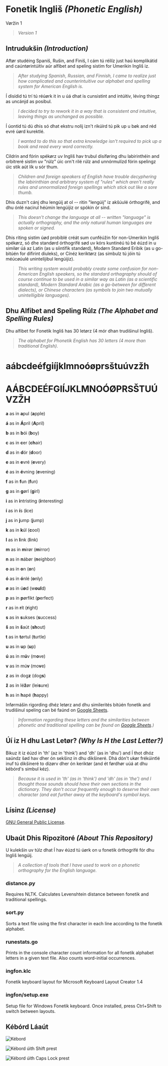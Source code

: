 # Fonetik Ingliš *(Phonetic English)*

Vøržin 1

>*Version 1*

## Intrudukšin *(Introduction)*

Aftør studéing Spaniš, Rušin, and Finiš, I cám tú réilíz just haú komplikátid and caúntørintúitiv aúr alfibet and speling sistim for Umerikin Ingliš iz.

>*After studying Spanish, Russian, and Finnish, I came to realize just how complicated and counterintuitive our alphabet and spelling system for American English is.*

Í disídid tú trí tú réúørk it in u úá dhat is cunsistint and intúitiv, léving thingz as uncánjd as posibul.

>*I decided to try to rework it in a way that is consistent and intuitive, leaving things as unchanged as possible.*

Í úontid tú dú dhis só dhat ekstru nolij izn't rikúírd tú pik up u bøk and réd evré úørd kurektlé.

>*I wanted to do this so that extra knowledge isn't required to pick up a book and read every word correctly.*

Cildrin and fórin spékørz uv Ingliš hav trubul disíføring dhu labirinthéin and orbitreré sistim uv "rúlz" úic orn't rilé rúlz and unnórmulízd fórin spelingz úic stik aút lík u sór thum.

>*Children and foreign speakers of English have trouble decyphering the labirinthian and arbitrary system of "rules" which aren't really rules and unnormalized foreign spellings which stick out like a sore thumb.*

Dhis duzn't cánj dhu lengúij at ol -- ritin "lengúij" iz akšúulé órthogrifé, and dhu ónlé nacirul héúmin lengúijiz or spókin ór sínd.

>*This doesn't change the language at all -- written "language" is actually orthography, and the only natural human languages are spoken or signed.*

Dhis ríting sistim úød probiblé créát sum cunféúžin fór non-Umerikin Ingliš spékørz, só dhe standørd órthogrifé sød uv kórs kuntinéú tú bé éúzd in u similør úá az Latin (as u síintifik standørd), Modørn Standørd Eribik (as u go-bitúén for difirint díuleks), or Cínéz keriktørz (as simbulz tú jóin tú méúcøúulé unintelijibul lengúijiz).

>*This writing system would probably create some confusion for non-American English speakers, so the standard orthagraphy should of course continue to be used in a similar way as Latin (as a scientific standard), Modern Standard Arabic (as a go-between for different dialects), or Chinese characters (as symbols to join two mutually unintelligible languages).*

## Dhu Alfibet and Speling Rúlz *(The Alphabet and Spelling Rules)*

Dhu alfibet for Fonetik Ingliš has 30 letørz (4 mór dhan trudišinul Ingliš).

>*The alphabet for Phonetik English has 30 letters (4 more than traditional English).*

# aábcdeéfgiíjklmnoóøprsštuúvzžh

# AÁBCDEÉFGIÍJKLMNOÓØPRSŠTUÚVZŽH

**a** as in **a**pul (**a**pple)

**á** as in **Á**pril (**A**pril)

**b** as in **b**ói (**b**oy)

**c** as in **c**er (**ch**air)

**d** as in **d**ór (**d**oor)

**e** as in **e**vré (**e**very)

**é** as in **é**vning (**e**vening)

**f** as in **f**un (**f**un)

**g** as in **g**ørl (**g**irl)

**i** as in **i**ntristing (**i**nteresting)

**í** as in **í**s (**i**ce)

**j** as in **j**ump (**j**ump)

**k** as in **k**úl (**c**ool)

**l** as in **l**ink (**l**ink)

**m** as in **m**irør (**m**irror)

**n** as in **n**ábør (**n**eighbor)

**o** as in **o**n (**o**n)

**ó** as in **ó**nlé (**o**nly)

**ø** as in ú**ø**d (w**oul**d)

**p** as in **p**ørfikt (**p**erfect)

**r** as in **r**ít (**r**ight)

**s** as in **s**ukses (**s**uccess)

**š** as in **š**aút (**sh**out)

**t** as in **t**ørtul (**t**urtle)

**u** as in **u**p (**u**p)

**ú** as in m**ú**v (m**o**ve)

**v** as in mú**v** (mo**v**e)

**z** as in dog**z** (dog**s**)

**ž** as in lé**ž**ør (lei**s**ure)

**h** as in **h**apé (**h**appy)

Inførmášin rigording dhéz letørz and dhu similerités bitúén fonetik and trudišinul speling can bé faúnd on [Google Sheets](https://docs.google.com/spreadsheets/d/1Y-NClJDkBJsc3roRPA0Mzo04YCKjlAL8J8pJApCd7mQ/edit?usp=sharing).

>*Information regarding these letters and the similarities between phonetic and traditional spelling can be found on [Google Sheets](https://docs.google.com/spreadsheets/d/1Y-NClJDkBJsc3roRPA0Mzo04YCKjlAL8J8pJApCd7mQ/edit?usp=sharing).)*

## Úí iz H dhu Last Letør? *(Why Is H the Last Letter?)*

Bikuz it iz éúzd in 'th' (az in 'think') and 'dh' (as in 'dhu') and Í thot dhóz saúndz šød hav dher ón sekšinz in dhu dikšineré. Dhá dón't ukør frékúintlé inuf tú dikšineré to dizørv dher ón keriktør (and ét førdhør uúá at dhu kébórd's simbul kéz).

>*Because it is used in 'th' (as in 'think') and 'dh' (as in 'the') and I thought those sounds should have their own sections in the dictionary. They don't occur frequently enough to deserve their own character (and eat further away at the keyboard's symbol keys.*

## Lísinz *(License)*

[GNU General Public License](https://www.gnu.org/licenses/gpl-3.0.en.html). 

## Ubaút Dhis Ripozitoré *(About This Repository)*

U kulekšin uv túlz dhat Í hav éúzd tú úørk on u fonetik órthogrifé fór dhu Ingliš lengúij.

>*A collection of tools that I have used to work on a phonetic orthography for the English language.*

### distance.py

Requires NLTK. Calculates Levenshtein distance between fonetik and traditional spellings.

### sort.py

Sorts a text file using the first character in each line according to the fonetik alphabet.

### runestats.go

Prints in the console character count information for all fonetik alphabet letters in a given text file. Also counts word-initial occurrences.

### ingfon.klc

Fonetik keyboard layout for Microsoft Keyboard Layout Creator 1.4

### ingfon/setup.exe

Setup file for Windows Fonetik keyboard. Once installed, press Ctrl+Shift to switch between layouts.

## Kébórd Láaút

![Kébord](https://gitlab.com/nilsanderselde/fonetik-inglish/raw/master/keyboard.png)

![Kébord úith Shift prest](https://gitlab.com/nilsanderselde/fonetik-inglish/raw/master/keyboard_shift.png)

![Kébord úith Caps Lock prest](https://gitlab.com/nilsanderselde/fonetik-inglish/raw/master/keyboard_caps.png)